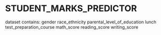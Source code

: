 # STUDENT_MARKS_PREDICTOR

dataset contains:
gender	race_ethnicity	parental_level_of_education	lunch	test_preparation_course	math_score	reading_score	writing_score
